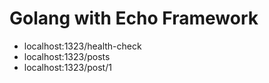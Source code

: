 # Golang with Echo Framework

- localhost:1323/health-check
- localhost:1323/posts
- localhost:1323/post/1